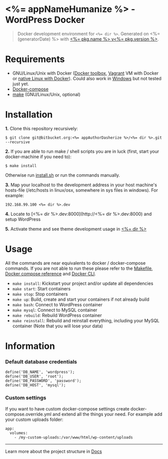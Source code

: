 # <%= appNameHumanize %> - WordPress Docker

> Docker development environment for `<%= dir %>`. Generated on <%= (generatorDate) %> with [<%= pkg.name %> v<%= pkg.version %>](<%= (generatorRepository) %>).

# Requirements

* GNU/Linux/Unix with Docker ([Docker toolbox](https://www.docker.com/products/docker-toolbox), [Vagrant](https://www.vagrantup.com/downloads.html) VM with Docker or [native Linux with Docker](http://docs.docker.com/linux/step_one/)). Could also work in [Windows](https://docs.docker.com/docker-for-windows/#/what-to-know-before-you-install) but not tested just yet.
* [Docker-compose](https://github.com/docker/compose)
* [make](https://www.gnu.org/software/make/manual/make.html) (GNU/Linux/Unix, optional)

# Installation 

**1.** Clone this repository recursively:

```
$ git clone git@bitbucket.org:<%= appAuthorDasherize %>/<%= dir %>.git --recursive
```

**2.** If you are able to run make / shell scripts you are in luck (first, start your docker-machine if you need to): 

```
$ make install
```

Otherwise run [install.sh](install.sh) or run the commands manually.

**3.** Map your localhost to the development address in your host machine's hosts-file (/etc/hosts in linux/osx, somewhere in sys files in windows). For example:

```
192.168.99.100 <%= dir %>.dev
```

**4.** Locate to [<%= dir %>.dev:8000](http://<%= dir %>.dev:8000) and setup WordPress

**5.** Activate theme and see theme development usage in [<%= dir %>](<%= dir %>) 

# Usage

All the commands are near equivalents to docker / docker-compose commands. If you are not able to run these please refer to the [Makefile](Makefile), [Docker compose reference](https://docs.docker.com/compose/reference) and [ Docker CLI](https://docs.docker.com/engine/reference/commandline/). 

* `make install`: Kickstart your project and/or update all dependencies
* `make start`: Start containers
* `make stop`: Stop containers
* `make up`: Build, create and start your containers if not already build
* `make bash`: Connect to WordPress container
* `make mysql`: Connect to MySQL container
* `make rebuild`: Rebuild WordPress container
* `make reinstall`: Rebuild and reinstall everything, including your MySQL container (Note that you will lose your data)

# Information

### Default database credentials

```
define('DB_NAME', 'wordpress');
define('DB_USER', 'root');
define('DB_PASSWORD', 'password');
define('DB_HOST', 'mysql');
```

### Custom settings

If you want to have custom docker-compose settings create docker-compose.override.yml and extend all the things your need. For example add your custom uploads folder:

```
app:
  volumes:
    - /my-custom-uploads:/var/www/html/wp-content/uploads
```

---

Learn more about the project structure in [Docs](https://github.com/joonasy/generator-rebirth/tree/master/docs)

